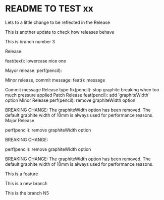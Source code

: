 # README TO TEST xx




Lets to a little change to be reflected in the Release

This is another update to check how releases behave 

This is branch number 3

Release

feat(text): lowercase nice one

Mayor release:
perf(pencil):

Minor release, commit message: 
feat(): message


Commit message	Release type
fix(pencil): stop graphite breaking when too much pressure applied
Patch Release
feat(pencil): add 'graphiteWidth' option
Minor Release
perf(pencil): remove graphiteWidth option

BREAKING CHANGE: The graphiteWidth option has been removed.
The default graphite width of 10mm is always used for performance reasons.
Major Release

perf(pencil): remove graphiteWidth option

BREAKING CHANGE:

perf(pencil): remove graphiteWidth option

BREAKING CHANGE: The graphiteWidth option has been removed.
The default graphite width of 10mm is always used for performance reasons.

This is a feature

This is a new branch


This is the branch N5 

